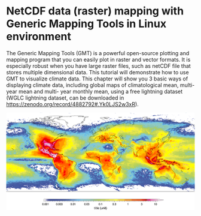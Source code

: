 # NetCDF data (raster) mapping with Generic Mapping Tools in Linux environment

The Generic Mapping Tools (GMT) is a powerful open-source plotting and mapping program that you can easily plot in raster and vector formats. It is especially robust when you have large raster files, such as netCDF file that stores multiple dimensional data. This tutorial will demonstrate how to use GMT to visualize climate data. This chapter will show you 3 basic ways of displaying climate data, including global maps of climatological mean, multi-year mean and multi- year monthly mean, using a free lightning dataset (WGLC lightning dataset, can be downloaded in https://zenodo.org/record/4882792#.Yk0LJS2w3xR).

![Alt text](Figures/climatological_mean.png)

